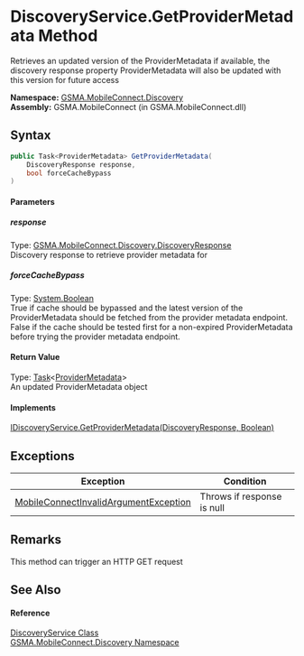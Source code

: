 DiscoveryService.GetProviderMetadata Method
===========================================
Retrieves an updated version of the ProviderMetadata if available, the discovery response property ProviderMetadata will also be updated with this version for future access

**Namespace:** [GSMA.MobileConnect.Discovery][1]  
**Assembly:** GSMA.MobileConnect (in GSMA.MobileConnect.dll)

Syntax
------

```csharp
public Task<ProviderMetadata> GetProviderMetadata(
	DiscoveryResponse response,
	bool forceCacheBypass
)
```

#### Parameters

##### *response*
Type: [GSMA.MobileConnect.Discovery.DiscoveryResponse][2]  
Discovery response to retrieve provider metadata for

##### *forceCacheBypass*
Type: [System.Boolean][3]  
 True if cache should be bypassed and the latest version of the ProviderMetadata should be fetched from the provider metadata endpoint. False if the cache should be tested first for a non-expired ProviderMetadata before trying the provider metadata endpoint.

#### Return Value
Type: [Task][4]&lt;[ProviderMetadata][5]>  
An updated ProviderMetadata object
#### Implements
[IDiscoveryService.GetProviderMetadata(DiscoveryResponse, Boolean)][6]  


Exceptions
----------

Exception                                  | Condition                  
------------------------------------------ | -------------------------- 
[MobileConnectInvalidArgumentException][7] | Throws if response is null 


Remarks
-------
This method can trigger an HTTP GET request

See Also
--------

#### Reference
[DiscoveryService Class][8]  
[GSMA.MobileConnect.Discovery Namespace][1]  

[1]: ../README.md
[2]: ../DiscoveryResponse/README.md
[3]: http://msdn.microsoft.com/en-us/library/a28wyd50
[4]: http://msdn.microsoft.com/en-us/library/dd321424
[5]: ../ProviderMetadata/README.md
[6]: ../IDiscoveryService/GetProviderMetadata.md
[7]: ../../GSMA.MobileConnect.Exceptions/MobileConnectInvalidArgumentException/README.md
[8]: README.md
[9]: ../../_icons/Help.png